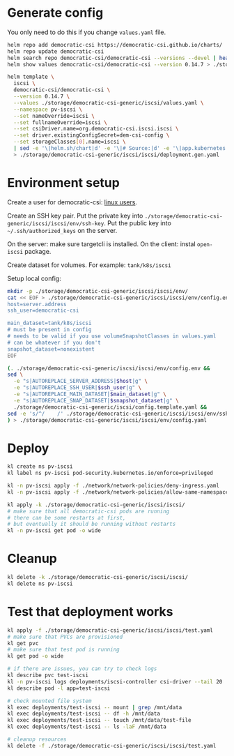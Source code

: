
# Generate config

You only need to do this if you change `values.yaml` file.

```bash
helm repo add democratic-csi https://democratic-csi.github.io/charts/
helm repo update democratic-csi
helm search repo democratic-csi/democratic-csi --versions --devel | head
helm show values democratic-csi/democratic-csi --version 0.14.7 > ./storage/democratic-csi-generic/default-values.yaml
```

```bash
helm template \
  iscsi \
  democratic-csi/democratic-csi \
  --version 0.14.7 \
  --values ./storage/democratic-csi-generic/iscsi/values.yaml \
  --namespace pv-iscsi \
  --set nameOverride=iscsi \
  --set fullnameOverride=iscsi \
  --set csiDriver.name=org.democratic-csi.iscsi.iscsi \
  --set driver.existingConfigSecret=dem-csi-config \
  --set storageClasses[0].name=iscsi \
  | sed -e '\|helm.sh/chart|d' -e '\|# Source:|d' -e '\|app.kubernetes.io/managed-by: Helm|d' -e '\|app.kubernetes.io/instance:|d' \
  > ./storage/democratic-csi-generic/iscsi/iscsi/deployment.gen.yaml
```

# Environment setup

Create a user for democratic-csi: [linux users](../../../../docs/linux-users.md).

Create an SSH key pair.
Put the private key into `./storage/democratic-csi-generic/iscsi/iscsi/env/ssh-key`.
Put the public key into `~/.ssh/authorized_keys` on the server.

On the server: make sure targetcli is installed.
On the client: instal `open-iscsi` package.

Create dataset for volumes.
For example: `tank/k8s/iscsi`

Setup local config:

```bash
mkdir -p ./storage/democratic-csi-generic/iscsi/iscsi/env/
cat << EOF > ./storage/democratic-csi-generic/iscsi/iscsi/env/config.env
host=server.address
ssh_user=democratic-csi

main_dataset=tank/k8s/iscsi
# must be present in config
# needs to be valid if you use volumeSnapshotClasses in values.yaml
# can be whatever if you don't
snapshot_dataset=nonexistent
EOF

(. ./storage/democratic-csi-generic/iscsi/iscsi/env/config.env &&
sed \
  -e "s|AUTOREPLACE_SERVER_ADDRESS|$host|g" \
  -e "s|AUTOREPLACE_SSH_USER|$ssh_user|g" \
  -e "s|AUTOREPLACE_MAIN_DATASET|$main_dataset|g" \
  -e "s|AUTOREPLACE_SNAP_DATASET|$snapshot_dataset|g" \
  ./storage/democratic-csi-generic/iscsi/config.template.yaml &&
sed -e 's/^/    /' ./storage/democratic-csi-generic/iscsi/iscsi/env/ssh-key
) > ./storage/democratic-csi-generic/iscsi/iscsi/env/config.yaml
```

# Deploy

```bash
kl create ns pv-iscsi
kl label ns pv-iscsi pod-security.kubernetes.io/enforce=privileged

kl -n pv-iscsi apply -f ./network/network-policies/deny-ingress.yaml
kl -n pv-iscsi apply -f ./network/network-policies/allow-same-namespace.yaml

kl apply -k ./storage/democratic-csi-generic/iscsi/iscsi/
# make sure that all democratic-csi pods are running
# there can be some restarts at first,
# but eventually it should be running without restarts
kl -n pv-iscsi get pod -o wide
```

# Cleanup

```bash
kl delete -k ./storage/democratic-csi-generic/iscsi/iscsi/
kl delete ns pv-iscsi
```

# Test that deployment works

```bash
kl apply -f ./storage/democratic-csi-generic/iscsi/iscsi/test.yaml
# make sure that PVCs are provisioned
kl get pvc
# make sure that test pod is running
kl get pod -o wide

# if there are issues, you can try to check logs
kl describe pvc test-iscsi
kl -n pv-iscsi logs deployments/iscsi-controller csi-driver --tail 20
kl describe pod -l app=test-iscsi

# check mounted file system
kl exec deployments/test-iscsi -- mount | grep /mnt/data
kl exec deployments/test-iscsi -- df -h /mnt/data
kl exec deployments/test-iscsi -- touch /mnt/data/test-file
kl exec deployments/test-iscsi -- ls -laF /mnt/data

# cleanup resources
kl delete -f ./storage/democratic-csi-generic/iscsi/iscsi/test.yaml
```
